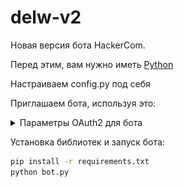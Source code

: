 # delw-v2
Новая версия бота HackerCom.


Перед этим, вам нужно иметь [Python](https://www.python.org/downloads/)

Настраиваем config.py под себя

Приглашаем бота, используя это:

<details>
  <summary>Параметры OAuth2 для бота</summary>
  <img alt="Параметры" src="images/oauth2.png"/>
</details>


Установка библиотек и запуск бота:
  ```cmd
  pip install -r requirements.txt
  python bot.py
  ```
